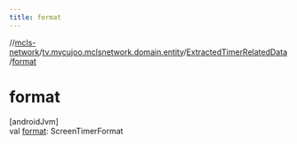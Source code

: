 ```yaml
---
title: format
---
```

//[mcls-network](../../../index.html)/[tv.mycujoo.mclsnetwork.domain.entity](../index.html)/[ExtractedTimerRelatedData](index.html)/[format](format.html)



# format



[androidJvm]\
val [format](format.html): ScreenTimerFormat





